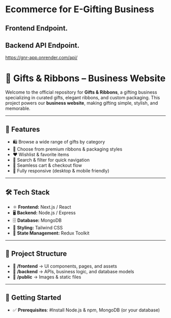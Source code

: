 # Ecommerce for E-Gifting Business

## Frontend Endpoint.


## Backend API Endpoint.
https://gnr-app.onrender.com/api/

# 🎁 Gifts & Ribbons – Business Website  

Welcome to the official repository for **Gifts & Ribbons**, a gifting business specializing in curated gifts, elegant ribbons, and custom packaging. This project powers our **business website**, making gifting simple, stylish, and memorable.  

---

## 🌟 Features  

- 🛍️ Browse a wide range of gifts by category  
- 🎀 Choose from premium ribbons & packaging styles  
- ❤️ Wishlist & favorite items  
- 🔎 Search & filter for quick navigation  
- 🛒 Seamless cart & checkout flow  
- 📱 Fully responsive (desktop & mobile friendly)  

---

## 🛠️ Tech Stack  

- ⚛️ **Frontend:** Next.js / React  
- 🖥️ **Backend:** Node.js / Express  
- 🗄️ **Database:** MongoDB  
- 🎨 **Styling:** Tailwind CSS  
- 🔄 **State Management:** Redux Toolkit  

---

## 📂 Project Structure  

- 📁 **/frontend** → UI components, pages, and assets  
- 📁 **/backend** → APIs, business logic, and database models  
- 📁 **/public** → Images & static files  

---

## 🚀 Getting Started  

- ✅ **Prerequisites**: #Install Node.js & npm, MongoDB (or your database)  

